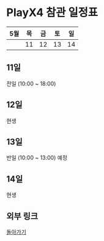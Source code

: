 # PlayX4 참관 일정표
|5월|목|금|토|일|
|--|--|--|--|--|
||11|12|13|14|

## 11일
전일 (10:00 ~ 18:00)

## 12일
현생

## 13일
반일 (10:00 ~ 13:00) 예정

## 14일
현생

## 외부 링크
[돌아가기](../)
